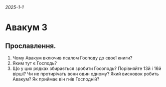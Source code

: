_2025-1-1_

# Авакум 3

## Прославлення.
1. Чому Авакум включив псалом Господу до своєї книги?
2. Яким тут є Господь?
3. Що у цих рядках збирається зробити Госоподь? Порівняйте 13й і 16й вірші? Чи не протирічать вони один одному? Який висновок робить Авакум? Як приймає він гнів Господній?

